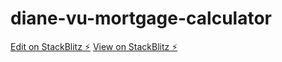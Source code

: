# diane-vu-mortgage-calculator

[Edit on StackBlitz ⚡️](https://stackblitz.com/edit/diane-vu-mortgage-calculator)
[View on StackBlitz ⚡️](https://diane-vu-mortgage-calculator.stackblitz.io/)
